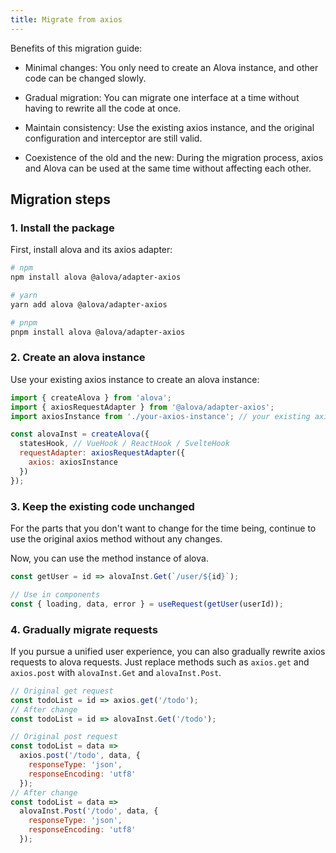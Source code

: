 ```yaml
---
title: Migrate from axios
---
```


Benefits of this migration guide:

- Minimal changes: You only need to create an Alova instance, and other code can be changed slowly.

- Gradual migration: You can migrate one interface at a time without having to rewrite all the code at once.

- Maintain consistency: Use the existing axios instance, and the original configuration and interceptor are still valid.

- Coexistence of the old and the new: During the migration process, axios and Alova can be used at the same time without affecting each other.

## Migration steps

### 1. Install the package

First, install alova and its axios adapter:

```bash
# npm
npm install alova @alova/adapter-axios

# yarn
yarn add alova @alova/adapter-axios

# pnpm
pnpm install alova @alova/adapter-axios

```

### 2. Create an alova instance

Use your existing axios instance to create an alova instance:

```javascript
import { createAlova } from 'alova';
import { axiosRequestAdapter } from '@alova/adapter-axios';
import axiosInstance from './your-axios-instance'; // your existing axios instance

const alovaInst = createAlova({
  statesHook, // VueHook / ReactHook / SvelteHook
  requestAdapter: axiosRequestAdapter({
    axios: axiosInstance
  })
});
```

### 3. Keep the existing code unchanged

For the parts that you don't want to change for the time being, continue to use the original axios method without any changes.

Now, you can use the method instance of alova.

```js
const getUser = id => alovaInst.Get(`/user/${id}`);

// Use in components
const { loading, data, error } = useRequest(getUser(userId));
```

### 4. Gradually migrate requests

If you pursue a unified user experience, you can also gradually rewrite axios requests to alova requests. Just replace methods such as `axios.get` and `axios.post` with `alovaInst.Get` and `alovaInst.Post`.

```javascript
// Original get request
const todoList = id => axios.get('/todo');
// After change
const todoList = id => alovaInst.Get('/todo');

// Original post request
const todoList = data =>
  axios.post('/todo', data, {
    responseType: 'json',
    responseEncoding: 'utf8'
  });
// After change
const todoList = data =>
  alovaInst.Post('/todo', data, {
    responseType: 'json',
    responseEncoding: 'utf8'
  });
```

